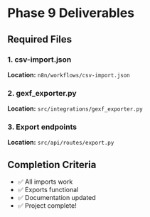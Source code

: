 # Phase 9 Deliverables

## Required Files

### 1. csv-import.json
**Location:** `n8n/workflows/csv-import.json`

### 2. gexf_exporter.py
**Location:** `src/integrations/gexf_exporter.py`

### 3. Export endpoints
**Location:** `src/api/routes/export.py`

## Completion Criteria

- ✅ All imports work
- ✅ Exports functional
- ✅ Documentation updated
- ✅ Project complete!